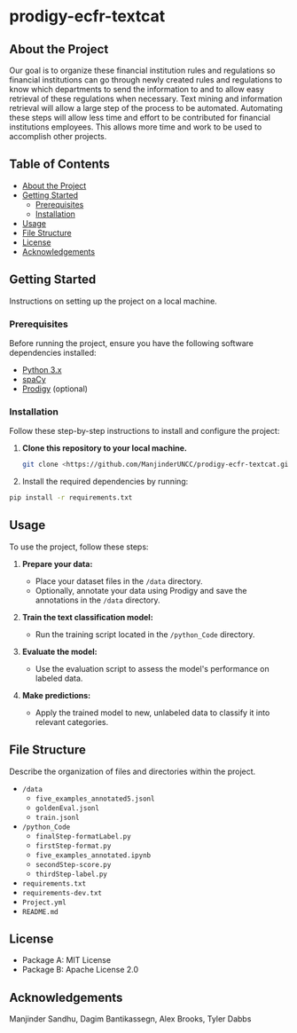 # prodigy-ecfr-textcat

## About the Project

Our goal is to organize these financial institution rules and regulations so financial institutions  can go through newly created rules and regulations to know which departments to send the information to and to allow easy retrieval of these regulations when necessary. Text mining and information retrieval will allow a large step of the process to be automated. Automating these steps will allow less time and effort to be contributed for financial institutions employees. This allows more time and work to be used to accomplish other projects.

## Table of Contents

- [About the Project](#about-the-project)
- [Getting Started](#getting-started)
  - [Prerequisites](#prerequisites)
  - [Installation](#installation)
- [Usage](#usage)
- [File Structure](#file-structure)
- [License](#license)
- [Acknowledgements](#acknowledgements)

## Getting Started

Instructions on setting up the project on a local machine.

### Prerequisites

Before running the project, ensure you have the following software dependencies installed:
- [Python 3.x](https://www.python.org/downloads/)
- [spaCy](https://spacy.io/usage)
- [Prodigy](https://prodi.gy/docs/) (optional)

### Installation

Follow these step-by-step instructions to install and configure the project:

1. **Clone this repository to your local machine.**
   ```bash
   git clone <https://github.com/ManjinderUNCC/prodigy-ecfr-textcat.git>
2. Install the required dependencies by running:
```bash
pip install -r requirements.txt
```

## Usage

To use the project, follow these steps:

1. **Prepare your data:**
   - Place your dataset files in the `/data` directory.
   - Optionally, annotate your data using Prodigy and save the annotations in the `/data` directory.

2. **Train the text classification model:**
   - Run the training script located in the `/python_Code` directory.

3. **Evaluate the model:**
   - Use the evaluation script to assess the model's performance on labeled data.

4. **Make predictions:**
   - Apply the trained model to new, unlabeled data to classify it into relevant categories.


## File Structure

Describe the organization of files and directories within the project.

- `/data`
  - `five_examples_annotated5.jsonl`
  - `goldenEval.jsonl`
  - `train.jsonl`
- `/python_Code`
  - `finalStep-formatLabel.py`
  - `firstStep-format.py`
  - `five_examples_annotated.ipynb`
  - `secondStep-score.py`
  - `thirdStep-label.py`
- `requirements.txt`
- `requirements-dev.txt`
- `Project.yml`
- `README.md`

## License

- Package A: MIT License
- Package B: Apache License 2.0

## Acknowledgements

Manjinder Sandhu, Dagim Bantikassegn, Alex Brooks, Tyler Dabbs

